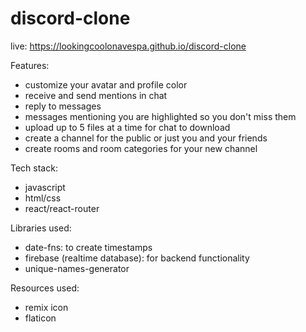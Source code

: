 # discord-clone

live: https://lookingcoolonavespa.github.io/discord-clone

Features:
- customize your avatar and profile color
- receive and send mentions in chat
- reply to messages
- messages mentioning you are highlighted so you don't miss them
- upload up to 5 files at a time for chat to download
- create a channel for the public or just you and your friends
- create rooms and room categories for your new channel

Tech stack: 
- javascript
- html/css
- react/react-router 

Libraries used:
- date-fns: to create timestamps
- firebase (realtime database): for backend functionality
- unique-names-generator

Resources used:
- remix icon
- flaticon
